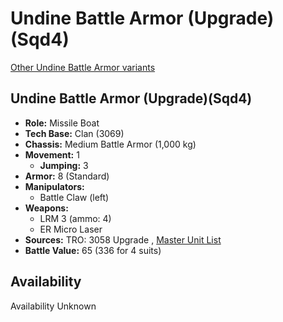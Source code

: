 # Undine Battle Armor (Upgrade)(Sqd4) 

[Other Undine Battle Armor variants](../undine_battle_armor.md) 

## Undine Battle Armor (Upgrade)(Sqd4) 

- **Role:** Missile Boat 
- **Tech Base:** Clan (3069) 
- **Chassis:** Medium Battle Armor (1,000 kg) 
- **Movement:** 1 
  - **Jumping:** 3 
- **Armor:** 8 (Standard) 
- **Manipulators:** 
  - Battle Claw (left) 
- **Weapons:** 
  - LRM 3 (ammo: 4) 
  - ER Micro Laser 
- **Sources:** TRO: 3058 Upgrade , [Master Unit List](http://masterunitlist.info/Unit/Details/3352) 
- **Battle Value:** 65 (336 for 4 suits) 

## Availability 

Availability Unknown 

